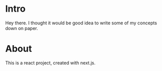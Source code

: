 # Intro
Hey there. I thought it would be good idea to write some of my concepts down on paper.

# About

This is a react project, created with next.js.